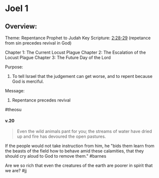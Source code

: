 # Joel 1

## Overview:
Theme: Repentance
Prophet to Judah
Key Scripture: [2:28-29](Joel2#v.28-29) (repetance from sin precedes revival in God)

Chapter 1: The Current Locust Plague
Chapter 2: The Escalation of the Locust Plague
Chapter 3: The Future Day of the Lord 

Purpose:
1. To tell Israel that the judgement can get worse, and to repent because God is merciful.

Message:
1. Repentance precedes revival

#theosu 

#### v.20
>Even the wild animals pant for you; the streams of water have dried up and fire has devoured the open pastures.

If the people would not take instruction from him, he "bids them learn from the beasts of the field how to behave amid these calamities, that they should cry aloud to God to remove them."
#barnes 

Are we so rich that even the creatures of the earth are poorer in spirit that we are?
#jj 